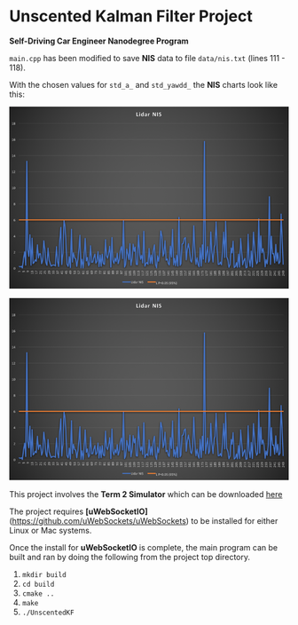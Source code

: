 [//]: # (Image References)
[lidarNIS]: ./data/LidarNIS.png
[radarNIS]: ./data/LidarNIS.png

# Unscented Kalman Filter Project
**Self-Driving Car Engineer Nanodegree Program**

`main.cpp` has been modified to save **NIS** data to file `data/nis.txt` (lines 111 - 118).

With the chosen values for `std_a_` and `std_yawdd_` the **NIS** charts look like this:

![alt text][LidarNIS]

![alt text][radarNIS]

This project involves the **Term 2 Simulator** which can be downloaded [here](https://github.com/udacity/self-driving-car-sim/releases)

The project requires **[uWebSocketIO]**(https://github.com/uWebSockets/uWebSockets) to be installed for either Linux or Mac systems.

Once the install for **uWebSocketIO** is complete, the main program can be built and ran by doing the following from the project top directory.

1. `mkdir build`
2. `cd build`
3. `cmake ..`
4. `make`
5. `./UnscentedKF`
